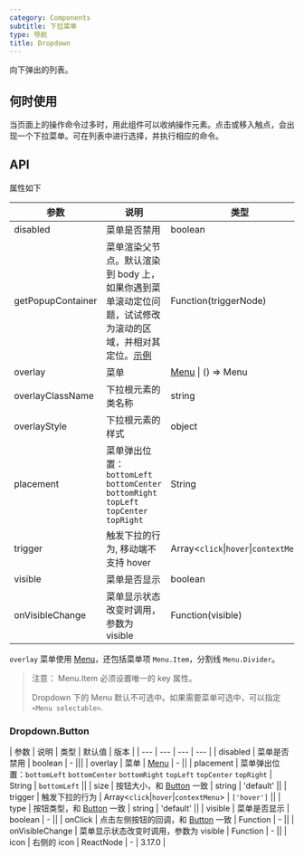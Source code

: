 ```yaml
---
category: Components
subtitle: 下拉菜单
type: 导航
title: Dropdown
---
```


向下弹出的列表。

## 何时使用

当页面上的操作命令过多时，用此组件可以收纳操作元素。点击或移入触点，会出现一个下拉菜单。可在列表中进行选择，并执行相应的命令。

## API

属性如下

| 参数 | 说明 | 类型 | 默认值 |
| --- | --- | --- | --- |
| disabled | 菜单是否禁用 | boolean | - |
| getPopupContainer | 菜单渲染父节点。默认渲染到 body 上，如果你遇到菜单滚动定位问题，试试修改为滚动的区域，并相对其定位。[示例](https://codepen.io/afc163/pen/zEjNOy?editors=0010) | Function(triggerNode) | `() => document.body` |
| overlay | 菜单 | [Menu](/components/menu) \| () => Menu | - |
| overlayClassName | 下拉根元素的类名称 | string | - |
| overlayStyle | 下拉根元素的样式 | object | - |
| placement | 菜单弹出位置：`bottomLeft` `bottomCenter` `bottomRight` `topLeft` `topCenter` `topRight` | String | `bottomLeft` |
| trigger | 触发下拉的行为, 移动端不支持 hover | Array&lt;`click`\|`hover`\|`contextMenu`> | `['hover']` |
| visible | 菜单是否显示 | boolean | - |
| onVisibleChange | 菜单显示状态改变时调用，参数为 visible | Function(visible) | - |

`overlay` 菜单使用 [Menu](/components/menu/)，还包括菜单项 `Menu.Item`，分割线 `Menu.Divider`。

> 注意： Menu.Item 必须设置唯一的 key 属性。
>
> Dropdown 下的 Menu 默认不可选中。如果需要菜单可选中，可以指定 `<Menu selectable>`.

### Dropdown.Button

| 参数 | 说明 | 类型 | 默认值 | 版本 |
| --- | --- | --- | --- |
| disabled | 菜单是否禁用 | boolean | - |||
| overlay | 菜单 | [Menu](/components/menu/) | - ||
| placement | 菜单弹出位置：`bottomLeft` `bottomCenter` `bottomRight` `topLeft` `topCenter` `topRight` | String | `bottomLeft` ||
| size | 按钮大小，和 [Button](/components/button/) 一致 | string | 'default' ||
| trigger | 触发下拉的行为 | Array&lt;`click`\|`hover`\|`contextMenu`> | `['hover']` ||
| type | 按钮类型，和 [Button](/components/button/) 一致 | string | 'default' ||
| visible | 菜单是否显示 | boolean | - ||
| onClick | 点击左侧按钮的回调，和 [Button](/components/button/) 一致 | Function | - ||
| onVisibleChange | 菜单显示状态改变时调用，参数为 visible | Function | - ||
| icon | 右侧的 icon | ReactNode | - | 3.17.0 |